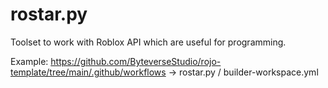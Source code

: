 # rostar.py

Toolset to work with Roblox API which are useful for programming.

Example: https://github.com/ByteverseStudio/rojo-template/tree/main/.github/workflows -> rostar.py / builder-workspace.yml
